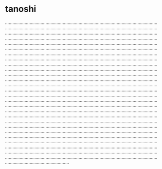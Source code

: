 # tanoshi

........................................................................................................................................................................................................................................................................................................................................................................................................................................................................................................................................................................................................................................................................................................................................................................................................................................................................................................................................................................................................................................................................................................................................................................................................................................................................................................................................................................................................................................................................................................................................................................................................................................................................................................................................................................................................................................................................................................................................................................................................................................................................................................................................................................................................................................................................................................................................................................................................................................................................................................................................................................................................................................................................................................................................................................................................................................................................................................................................................................................................................................................................................................................................................................................................................................................................................................................................................................................................................................................................................................................................